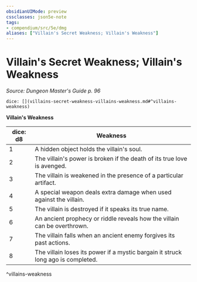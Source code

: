 ```yaml
---
obsidianUIMode: preview
cssclasses: json5e-note
tags:
- compendium/src/5e/dmg
aliases: ["Villain's Secret Weakness; Villain's Weakness"]
---
```

# Villain's Secret Weakness; Villain's Weakness
*Source: Dungeon Master's Guide p. 96* 

`dice: [](villains-secret-weakness-villains-weakness.md#^villains-weakness)`

**Villain's Weakness**

| dice: d8 | Weakness |
|----------|----------|
| 1 | A hidden object holds the villain's soul. |
| 2 | The villain's power is broken if the death of its true love is avenged. |
| 3 | The villain is weakened in the presence of a particular artifact. |
| 4 | A special weapon deals extra damage when used against the villain. |
| 5 | The villain is destroyed if it speaks its true name. |
| 6 | An ancient prophecy or riddle reveals how the villain can be overthrown. |
| 7 | The villain falls when an ancient enemy forgives its past actions. |
| 8 | The villain loses its power if a mystic bargain it struck long ago is completed. |
^villains-weakness